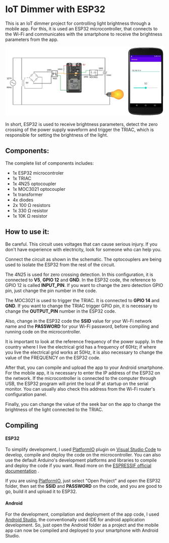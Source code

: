 # IoT Dimmer with ESP32

This is an IoT dimmer project for controlling light brightness through a mobile app. For this, it is used an ESP32 microcontroller, that connects to the Wi-Fi and communicates with the smartphone to receive the brightness parameters from the app.

![Alt text](https://github.com/lucasmazz/iot-dimmer/blob/main/schematic.jpg?raw=true)

In short, ESP32 is used to receive brightness parameters, detect the zero crossing of the power supply waveform and trigger the TRIAC, which is responsible for setting the brightness of the light.

## Components:
The complete list of components includes:
- 1x ESP32 microcontroler
- 1x TRIAC
- 1x 4N25 optocoupler
- 1x MOC3021 optocoupler
- 1x transformer
- 4x diodes
- 2x 100 Ω resistors
- 1x 330 Ω resistor
- 1x 10K Ω resistor

## How to use it:
Be careful. This circuit uses voltages that can cause serious injury. If you don't have experience with electricity, look for someone who can help you.

Connect the circuit as shown in the schematic. The optocouplers are being used to isolate the ESP32 from the rest of the circuit. 

The 4N25 is used for zero crossing detection. In this configuration, it is connected to **V5**, **GPIO 12** and **GND**. In the ESP32 code, the reference to GPIO 12 is called **INPUT_PIN**. If you want to change the zero detection GPIO pin, just change the pin number in the code. 

The MOC3021 is used to trigger the TRIAC. It is connected to **GPIO 14** and **GND**. If you want to change the TRIAC trigger GPIO pin, it is necessary to change the **OUTPUT_PIN** number in the ESP32 code.

Also, change in the ESP32 code the **SSID** value for your Wi-Fi network name and the **PASSWORD** for your Wi-Fi password, before compiling and running code on the microcontroller.

It is important to look at the reference frequency of the power supply. In the country where I live the electrical grid has a frequency of 60Hz; if where you live the electrical grid works at 50Hz, it is also necessary to change the value of the FREQUENCY on the ESP32 code.

After that, you can compile and upload the app to your Android smartphone. For the mobile app, it is necessary to enter the IP address of the ESP32 on the network. If the microcontroller is connected to the computer through USB, the ESP32 program will print the local IP at startup on the serial monitor. You can usually also check this address from the Wi-Fi router's configuration panel.

Finally, you can change the value of the seek bar on the app to change the brightness of the light connected to the TRIAC.

## Compiling

####  ESP32 
To simplify development, I used [PlatformIO](https://platformio.org/) plugin on [Visual Studio Code](https://code.visualstudio.com/) to develop, compile and deploy the code on the microcontroller. You can also use the default Arduino's development platforms and libraries to compile and deploy the code if you want. Read more on the [ESPRESSIF official documentation](https://docs.espressif.com/projects/arduino-esp32/en/latest/installing.html) .

If you are using [PlatformIO](https://platformio.org/), just select "Open Project" and open the ESP32 folder, then set the **SSID** and **PASSWORD** on the code, and you are good to go, build it and upload it to ESP32. 

####  Android
For the development, compilation and deployment of the app code, I used [Android Studio](https://developer.android.com/studio), the conventionally used IDE for android application development. So, just open the Android folder as a project and the mobile app can now be compiled and deployed to your smartphone with Android Studio.